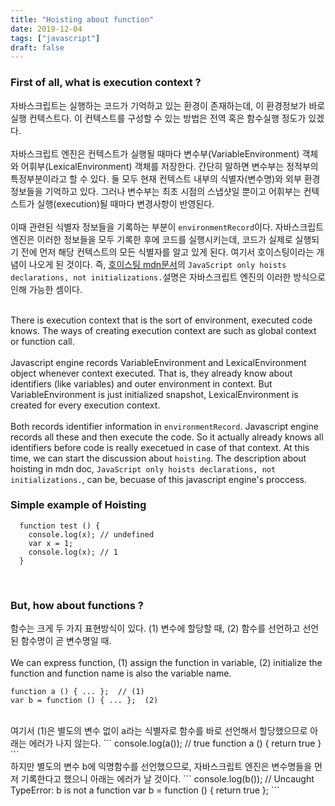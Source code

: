 ```yaml
---
title: "Hoisting about function"
date: 2019-12-04
tags: ["javascript"]
draft: false
---
```


### First of all, what is execution context ?

자바스크립트는 실행하는 코드가 기억하고 있는 환경이 존재하는데, 이 환경정보가 바로 실행 컨텍스트다. 이 컨텍스트를 구성할 수 있는 방법은 전역 혹은 함수실행 정도가 있겠다.
<br><br>
자바스크립트 엔진은 컨텍스트가 실행될 때마다 변수부(VariableEnvironment) 객체와 어휘부(LexicalEnvironment) 객체를 저장한다. 간단히 말하면 변수부는 정적부의 특정부분이라고 할 수 있다. 둘 모두 현재 컨텍스트 내부의 식별자(변수명)와 외부 환경정보들을 기억하고 있다. 그러나 변수부는 최초 시점의 스냅샷일 뿐이고 어휘부는 컨텍스트가 실행(execution)될 때마다 변경사항이 반영된다.
<br><br>
이때 관련된 식별자 정보들을 기록하는 부분이 `environmentRecord`이다. 자바스크립트 엔진은 이러한 정보들을 모두 기록한 후에 코드를 실행시키는데, 코드가 실제로 실행되기 전에 먼저 해당 컨텍스트의 모든 식별자를 알고 있게 된다. 여기서 호이스팅이라는 개념이 나오게 된 것이다. 즉, [호이스팅 mdn문서](https://developer.mozilla.org/en-US/docs/Glossary/Hoisting)의 `JavaScript only hoists declarations, not initializations.`설명은 자바스크립트 엔진의 이러한 방식으로 인해 가능한 셈이다.
<br><br>

There is execution context that is the sort of environment, executed code knows. The ways of creating execution context are such as global context or function call.
<br><br>
Javascript engine records VariableEnvironment and LexicalEnvironment object whenever context executed. That is, they already know about identifiers (like variables) and outer environment in context. But VariableEnvironment is just initialized snapshot, LexicalEnvironment is created for every execution context.
<br><br>
Both records identifier information in `environmentRecord`. Javascript engine records all these and then execute the code. So it actually already knows all identifiers before code is really execetued in case of that context. At this time, we can start the discussion about `hoisting`. The description about hoisting in mdn doc, `JavaScript only hoists declarations, not initializations.`, can be, becuase of this javascript engine's proccess.

### Simple example of Hoisting

```
  function test () {
    console.log(x); // undefined
    var x = 1;
    console.log(x); // 1
  }
```

<br>

### But, how about functions ?

함수는 크게 두 가지 표현방식이 있다. (1) 변수에 할당할 때, (2) 함수를 선언하고 선언된 함수명이 곧 변수명일 때.
<br><br>
We can express function, (1) assign the function in variable, (2) initialize the function and function name is also the variable name.

```
function a () { ... };  // (1)
var b = function () { ... };  (2)
```

<br>
여기서 (1)은 별도의 변수 없이 a라는 식별자로 함수를 바로 선언해서 할당했으므로 아래는 에러가 나지 않는다.
```
console.log(a()); // true
function a () { return true }
```

<br>
하지만 별도의 변수 b에 익명함수를 선언했으므로, 자바스크립트 엔진은 변수명들을 먼저 기록한다고 했으니 아래는 에러가 날 것이다.
```
console.log(b()); // Uncaught TypeError: b is not a function
var b = function () { return true };
```
